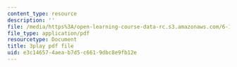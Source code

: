 ```yaml
---
content_type: resource
description: ''
file: /media/https%3A/open-learning-course-data-rc.s3.amazonaws.com/6-189-multicore-programming-primer-january-iap-2007/e3c146574aeab7d5c6619dbc8e9fb12e_Y1mrnc1hz9g.pdf
file_type: application/pdf
resourcetype: Document
title: 3play pdf file
uid: e3c14657-4aea-b7d5-c661-9dbc8e9fb12e
---
```

